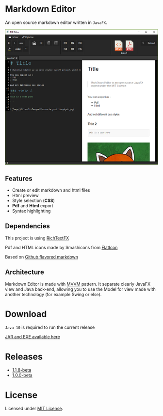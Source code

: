 # Markdown Editor

An open source markdown editor written in `JavaFX`. 

![Markdown Editor screenshot](image/screenshot.png)

## Features
- Create or edit markdown and html files
- Html preview
- Style selection (**CSS**)
- **Pdf** and **Html** export
- Syntax highlighting


## Dependencies
This project is using [RichTextFX](https://github.com/FXMisc/RichTextFX)

Pdf and HTML icons made by Smashicons from [FlatIcon](www.flaticon.com)

Based on [Github flavored markdown](https://github.github.com/gfm/)

## Architecture
Markdown Editor is made with [MVVM](https://en.wikipedia.org/wiki/Model%E2%80%93view%E2%80%93viewmodel) pattern. It separate clearly JavaFX view and Java back-end, allowing you to use the Model for view made with another technology (for example Swing or else).

# Download
`Java 10` is required to run the current release

[JAR and EXE available here](https://github.com/kiidness/Markdown-Editor/releases/download/1.0.0/markdown-editor-1.0.0.zip)

# Releases
- [1.1.8-beta](https://github.com/kiidness/Markdown-Editor/releases/tag/1.1.8-beta)
- [1.0.0-beta](https://github.com/kiidness/Markdown-Editor/releases/tag/1.0.0)

# License
Licensed under [MIT License](https://github.com/kiidness/Markdown-Editor/blob/master/LICENSE).
